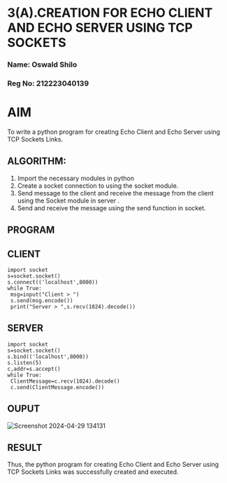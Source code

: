 # 3(A).CREATION FOR ECHO CLIENT AND ECHO SERVER USING TCP SOCKETS
### Name: Oswald Shilo
### Reg No: 212223040139

# AIM
To write a python program for creating Echo Client and Echo Server using TCP
Sockets Links.
## ALGORITHM:
1. Import the necessary modules in python
2. Create a socket connection to using the socket module.
3. Send message to the client and receive the message from the client using the Socket module in
 server .
4. Send and receive the message using the send function in socket.
## PROGRAM
## CLIENT
```
import socket
s=socket.socket()
s.connect(('localhost',8000))
while True:
 msg=input("Client > ")
 s.send(msg.encode())
 print("Server > ",s.recv(1024).decode())
```
## SERVER
```
import socket
s=socket.socket()
s.bind(('localhost',8000))
s.listen(5)
c,addr=s.accept()
while True:
 ClientMessage=c.recv(1024).decode()
 c.send(ClientMessage.encode())
```
## OUPUT
![Screenshot 2024-04-29 134131](https://github.com/YASHWINISEC/3a.Sockets_Creation_for_Echo_Client_and_Echo_Server/assets/139361633/e24d33fc-083c-461d-98e4-ffaafdd29d51)

## RESULT
Thus, the python program for creating Echo Client and Echo Server using TCP Sockets Links 
was successfully created and executed.
